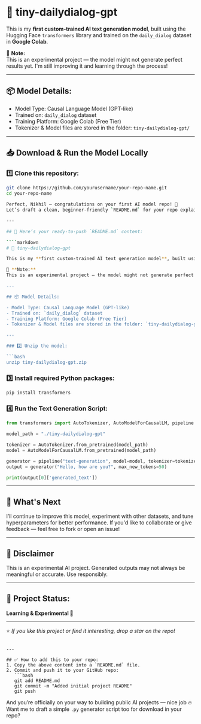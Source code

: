 # 🚀 tiny-dailydialog-gpt

This is my **first custom-trained AI text generation model**, built using the Hugging Face `transformers` library and trained on the `daily_dialog` dataset in **Google Colab**.

📝 **Note:**  
This is an experimental project — the model might not generate perfect results yet. I'm still improving it and learning through the process!

---

## 📦 Model Details:

- Model Type: Causal Language Model (GPT-like)
- Trained on: `daily_dialog` dataset
- Training Platform: Google Colab (Free Tier)
- Tokenizer & Model files are stored in the folder: `tiny-dailydialog-gpt/`

---

## 📥 Download & Run the Model Locally

### 1️⃣ Clone this repository:

```bash
git clone https://github.com/yourusername/your-repo-name.git
cd your-repo-name

Perfect, Nikhil — congratulations on your first AI model repo! 🎉
Let’s draft a clean, beginner-friendly `README.md` for your repo explaining what it is, what it does, and noting that it’s your first attempt with possible issues.

---

## 📑 Here’s your ready-to-push `README.md` content:

````markdown
# 🚀 tiny-dailydialog-gpt

This is my **first custom-trained AI text generation model**, built using the Hugging Face `transformers` library and trained on the `daily_dialog` dataset in **Google Colab**.

📝 **Note:**  
This is an experimental project — the model might not generate perfect results yet. I'm still improving it and learning through the process!

---

## 📦 Model Details:

- Model Type: Causal Language Model (GPT-like)
- Trained on: `daily_dialog` dataset
- Training Platform: Google Colab (Free Tier)
- Tokenizer & Model files are stored in the folder: `tiny-dailydialog-gpt/`

---

### 2️⃣ Unzip the model:

```bash
unzip tiny-dailydialog-gpt.zip
```

### 3️⃣ Install required Python packages:

```bash
pip install transformers
```

### 4️⃣ Run the Text Generation Script:

```python
from transformers import AutoTokenizer, AutoModelForCausalLM, pipeline

model_path = "./tiny-dailydialog-gpt"

tokenizer = AutoTokenizer.from_pretrained(model_path)
model = AutoModelForCausalLM.from_pretrained(model_path)

generator = pipeline("text-generation", model=model, tokenizer=tokenizer)
output = generator("Hello, how are you?", max_new_tokens=50)

print(output[0]['generated_text'])
```

---

## 📝 What's Next

I’ll continue to improve this model, experiment with other datasets, and tune hyperparameters for better performance.
If you'd like to collaborate or give feedback — feel free to fork or open an issue!

---

## 📌 Disclaimer

This is an experimental AI project. Generated outputs may not always be meaningful or accurate.
Use responsibly.

---

## 📅 Project Status:

**Learning & Experimental 🚧**

---

⭐️ *If you like this project or find it interesting, drop a star on the repo!*

````

---

## ✅ How to add this to your repo:
1. Copy the above content into a `README.md` file.
2. Commit and push it to your GitHub repo:
   ```bash
   git add README.md
   git commit -m "Added initial project README"
   git push
````

And you’re officially on your way to building public AI projects — nice job 🔥
Want me to draft a simple `.py` generator script too for download in your repo?
